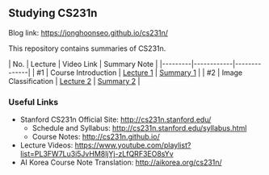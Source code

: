 ## Studying CS231n

Blog link: https://jonghoonseo.github.io/cs231n/

This repository contains summaries of CS231n.

| No. | Lecture | Video Link | Summary Note |
|---------|------------|--------------|
| #1 | Course Introduction | [Lecture 1](https://www.youtube.com/watch?v=vT1JzLTH4G4&list=PL3FW7Lu3i5JvHM8ljYj-zLfQRF3EO8sYv&index=2&t=0s) | [Summary 1](summary_notes/lec1_introduction_to_convolutional_neural_networks_for_visual_recognition.md) |
| #2 | Image Classification | [Lecture 2](https://www.youtube.com/watch?v=OoUX-nOEjG0&list=PL3FW7Lu3i5JvHM8ljYj-zLfQRF3EO8sYv&index=3&t=0s) | [Summary 2](https://colab.research.google.com/drive/1iA5nzGz1Kura4F2l7S1Mg-RwfXOAfMbR) |

### Useful Links

- Stanford CS231n Official Site: http://cs231n.stanford.edu/
    - Schedule and Syllabus: http://cs231n.stanford.edu/syllabus.html
	- Course Notes: http://cs231n.github.io/
- Lecture Videos: https://www.youtube.com/playlist?list=PL3FW7Lu3i5JvHM8ljYj-zLfQRF3EO8sYv
- AI Korea Course Note Translation: http://aikorea.org/cs231n/


